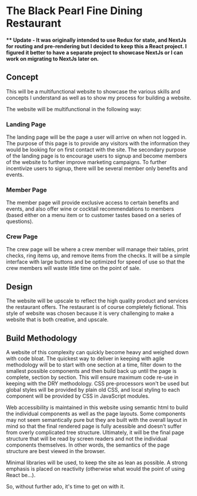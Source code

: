 # The Black Pearl Fine Dining Restaurant

#### \*\* Update - It was originally intended to use Redux for state, and NextJs for routing and pre-rendering but I decided to keep this a React project. I figured it better to have a separate project to showcase NextJs or I can work on migrating to NextJs later on.

## Concept

This will be a multifunctional website to showcase the various skills and concepts I understand as well as to show my process for building a website.

The website will be multifunctional in the following way:

### Landing Page

The landing page will be the page a user will arrive on when not logged in. The purpose of this page is to provide any visitors with the information they would be looking for on first contact with the site. The secondary purpose of the landing page is to encourage users to signup and become members of the website to further improve marketing campaigns. To further incentivize users to signup, there will be several member only benefits and events.

### Member Page

The member page will provide exclusive access to certain benefits and events, and also offer wine or cocktail recommendations to members (based either on a menu item or to customer tastes based on a series of questions).

### Crew Page

The crew page will be where a crew member will manage their tables, print checks, ring items up, and remove items from the checks. It will be a simple interface with large buttons and be optimized for speed of use so that the crew members will waste little time on the point of sale.

## Design

The website will be upscale to reflect the high quality product and services the restaurant offers. The restaurant is of course completely fictional. This style of website was chosen because it is very challenging to make a website that is both creative, and upscale.

## Build Methodology

A website of this complexity can quickly become heavy and weighed down with code bloat. The quickest way to deliver in keeping with agile methodology will be to start with one section at a time, filter down to the smallest possible components and then build back up until the page is complete, section by section. This will ensure maximum code re-use in keeping with the DRY methodology. CSS pre-processors won't be used but global styles will be provided by plain old CSS, and local styling to each component will be provided by CSS in JavaScript modules.

Web accessibility is maintained in this website using semantic html to build the individual components as well as the page layouts. Some components may not seem semantically pure but they are built with the overall layout in mind so that the final rendered page is fully acessible and doesn't suffer from overly complicated tree structure. Ultimately, it will be the final page structure that will be read by screen readers and not the individual components themselves. In other words, the semantics of the page structure are best viewed in the browser.

Minimal libraries will be used, to keep the site as lean as possible. A strong emphasis is placed on reactivity (otherwise what would the point of using React be...).

So, without further ado, it's time to get on with it.
